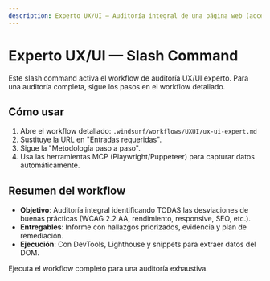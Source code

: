 ```yaml
---
description: Experto UX/UI — Auditoría integral de una página web (accesibilidad, UX, UI, rendimiento, SEO)
---
```


# Experto UX/UI — Slash Command

Este slash command activa el workflow de auditoría UX/UI experto. Para una auditoría completa, sigue los pasos en el workflow detallado.

## Cómo usar

1. Abre el workflow detallado: `.windsurf/workflows/UXUI/ux-ui-expert.md`
2. Sustituye la URL en "Entradas requeridas".
3. Sigue la "Metodología paso a paso".
4. Usa las herramientas MCP (Playwright/Puppeteer) para capturar datos automáticamente.

## Resumen del workflow

- **Objetivo**: Auditoría integral identificando TODAS las desviaciones de buenas prácticas (WCAG 2.2 AA, rendimiento, responsive, SEO, etc.).
- **Entregables**: Informe con hallazgos priorizados, evidencia y plan de remediación.
- **Ejecución**: Con DevTools, Lighthouse y snippets para extraer datos del DOM.

Ejecuta el workflow completo para una auditoría exhaustiva.

